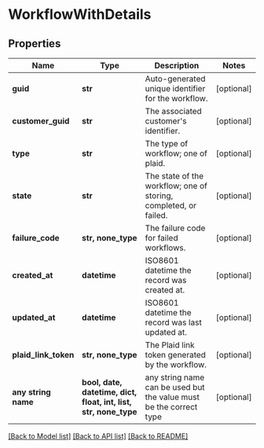 # WorkflowWithDetails


## Properties
Name | Type | Description | Notes
------------ | ------------- | ------------- | -------------
**guid** | **str** | Auto-generated unique identifier for the workflow. | [optional] 
**customer_guid** | **str** | The associated customer&#39;s identifier. | [optional] 
**type** | **str** | The type of workflow; one of plaid. | [optional] 
**state** | **str** | The state of the workflow; one of storing, completed, or failed. | [optional] 
**failure_code** | **str, none_type** | The failure code for failed workflows. | [optional] 
**created_at** | **datetime** | ISO8601 datetime the record was created at. | [optional] 
**updated_at** | **datetime** | ISO8601 datetime the record was last updated at. | [optional] 
**plaid_link_token** | **str, none_type** | The Plaid link token generated by the workflow. | [optional] 
**any string name** | **bool, date, datetime, dict, float, int, list, str, none_type** | any string name can be used but the value must be the correct type | [optional]

[[Back to Model list]](../README.md#documentation-for-models) [[Back to API list]](../README.md#documentation-for-api-endpoints) [[Back to README]](../README.md)


